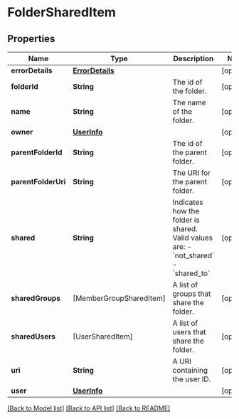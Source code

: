 # FolderSharedItem

## Properties
Name | Type | Description | Notes
------------ | ------------- | ------------- | -------------
**errorDetails** | [**ErrorDetails**](ErrorDetails.md) |  | [optional] 
**folderId** | **String** | The id of the folder. | [optional] 
**name** | **String** | The name of the folder. | [optional] 
**owner** | [**UserInfo**](UserInfo.md) |  | [optional] 
**parentFolderId** | **String** | The id of the parent folder. | [optional] 
**parentFolderUri** | **String** | The URI for the parent folder. | [optional] 
**shared** | **String** | Indicates how the folder is shared. Valid values are:  - &#x60;not_shared&#x60; - &#x60;shared_to&#x60; | [optional] 
**sharedGroups** | [MemberGroupSharedItem] | A list of groups that share the folder. | [optional] 
**sharedUsers** | [UserSharedItem] | A list of users that share the folder. | [optional] 
**uri** | **String** | A URI containing the user ID. | [optional] 
**user** | [**UserInfo**](UserInfo.md) |  | [optional] 

[[Back to Model list]](../README.md#documentation-for-models) [[Back to API list]](../README.md#documentation-for-api-endpoints) [[Back to README]](../README.md)


